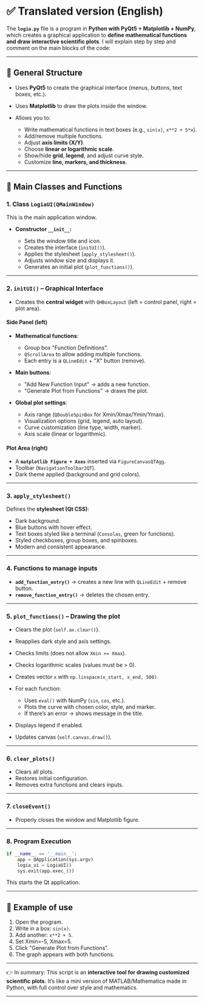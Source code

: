 # ✅ Translated version (English)

The **`logia.py`** file is a program in **Python with PyQt5 + Matplotlib + NumPy**, which creates a graphical application to **define mathematical functions and draw interactive scientific plots**. I will explain step by step and comment on the main blocks of the code:

---

## 🔹 General Structure

* Uses **PyQt5** to create the graphical interface (menus, buttons, text boxes, etc.).
* Uses **Matplotlib** to draw the plots inside the window.
* Allows you to:

  * Write mathematical functions in text boxes (e.g., `sin(x)`, `x**2 + 5*x`).
  * Add/remove multiple functions.
  * Adjust **axis limits (X/Y)**.
  * Choose **linear or logarithmic scale**.
  * Show/hide **grid**, **legend**, and adjust curve style.
  * Customize **line, markers, and thickness**.

---

## 🔹 Main Classes and Functions

### 1. **Class `LogiaUI(QMainWindow)`**

This is the main application window.

* **Constructor `__init__`:**

  * Sets the window title and icon.
  * Creates the interface (`initUI()`).
  * Applies the stylesheet (`apply_stylesheet()`).
  * Adjusts window size and displays it.
  * Generates an initial plot (`plot_functions()`).

---

### 2. **`initUI()` – Graphical Interface**

* Creates the **central widget** with `QHBoxLayout` (left = control panel, right = plot area).

#### Side Panel (left)

* **Mathematical functions**:

  * Group box "Function Definitions".
  * `QScrollArea` to allow adding multiple functions.
  * Each entry is a `QLineEdit` + "X" button (remove).
* **Main buttons**:

  * "Add New Function Input" → adds a new function.
  * "Generate Plot from Functions" → draws the plot.
* **Global plot settings**:

  * Axis range (`QDoubleSpinBox` for Xmin/Xmax/Ymin/Ymax).
  * Visualization options (grid, legend, auto layout).
  * Curve customization (line type, width, marker).
  * Axis scale (linear or logarithmic).

#### Plot Area (right)

* A **`matplotlib Figure + Axes`** inserted via `FigureCanvasQTAgg`.
* Toolbar (`NavigationToolbar2QT`).
* Dark theme applied (background and grid colors).

---

### 3. **`apply_stylesheet()`**

Defines the **stylesheet (Qt CSS)**:

* Dark background.
* Blue buttons with hover effect.
* Text boxes styled like a terminal (`Consolas`, green for functions).
* Styled checkboxes, group boxes, and spinboxes.
* Modern and consistent appearance.

---

### 4. **Functions to manage inputs**

* **`add_function_entry()`** → creates a new line with `QLineEdit` + remove button.
* **`remove_function_entry()`** → deletes the chosen entry.

---

### 5. **`plot_functions()` – Drawing the plot**

* Clears the plot (`self.ax.clear()`).
* Reapplies dark style and axis settings.
* Checks limits (does not allow `Xmin >= Xmax`).
* Checks logarithmic scales (values must be > 0).
* Creates vector `x` with `np.linspace(x_start, x_end, 500)`.
* For each function:

  * Uses `eval()` with NumPy (`sin`, `cos`, etc.).
  * Plots the curve with chosen color, style, and marker.
  * If there’s an error → shows message in the title.
* Displays legend if enabled.
* Updates canvas (`self.canvas.draw()`).

---

### 6. **`clear_plots()`**

* Clears all plots.
* Restores initial configuration.
* Removes extra functions and clears inputs.

---

### 7. **`closeEvent()`**

* Properly closes the window and Matplotlib figure.

---

### 8. **Program Execution**

```python
if __name__ == '__main__':
    app = QApplication(sys.argv)
    logia_ui = LogiaUI()
    sys.exit(app.exec_())
```

This starts the Qt application.

---

## 🔹 Example of use

1. Open the program.
2. Write in a box: `sin(x)`.
3. Add another: `x**2 + 5`.
4. Set Xmin=-5, Xmax=5.
5. Click "Generate Plot from Functions".
6. The graph appears with both functions.

---

👉 In summary:
This script is an **interactive tool for drawing customized scientific plots**.
It’s like a mini version of MATLAB/Mathematica made in Python, with full control over style and mathematics.

---

